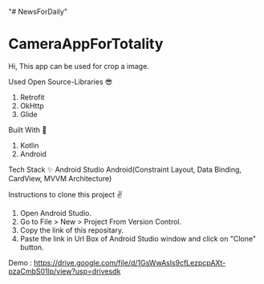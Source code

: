 "# NewsForDaily" 
# CameraAppForTotality
Hi, This app can be used for crop a image.

Used Open Source-Libraries 😎
1. Retrofit
2. OkHttp
3. Glide

Built With 🚀
1. Kotlin
2. Android

Tech Stack ✨
Android Studio
Android(Constraint Layout, Data Binding, CardView, MVVM Architecture)


Instructions to clone this project ✌
1. Open Android Studio.
2. Go to File > New > Project From Version Control.
3. Copy the link of this repositary.
4. Paste the link in Url Box of Android Studio window and click on "Clone" button.
 
Demo :
https://drive.google.com/file/d/1GsWwAsls9cfLezpcpAXt-pzaCmbS01lp/view?usp=drivesdk

